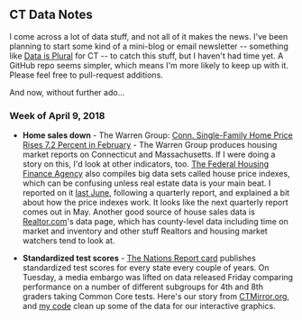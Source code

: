 ## CT Data Notes

I come across a lot of data stuff, and not all of it makes the news. I've
been planning to start some kind of a mini-blog or email newsletter --
something like [Data is Plural](https://tinyletter.com/data-is-plural) for
CT -- to catch this stuff, but I haven't had time yet. A GitHub repo seems
simpler, which means I'm more likely to keep up with it. Please feel free
to pull-request additions.

And now, without further ado...

### Week of April 9, 2018

* __Home sales down__ - The Warren Group: [Conn. Single-Family Home Price
  Rises 7.2 Percent in
  February](https://www.thewarrengroup.com/press-room/press-releases/) -
  The Warren Group produces housing market reports on Connecticut and
  Massachusetts. If I were doing a story on this, I'd look at other
  indicators, too. [The Federal Housing Finance
  Agency](https://www.fhfa.gov/DataTools/Downloads/pages/house-price-index.aspx)
  also compiles big data sets called house price indexes,
  which can be confusing unless real estate data is your main beat. I
  reported on it [last June](https://ctmirror.org/2017/06/16/latest-house-price-index-connecticut-growth-continues-to-lag/),
  following a quarterly report, and explained a bit about how the price
  indexes work. It looks like the next quarterly report comes out in May.
  Another good source of house sales data is
  [Realtor.com](https://www.realtor.com/research/data/)'s data page, which
  has county-level data including time on market and inventory and other
  stuff Realtors and housing market watchers tend to look at.

* __Standardized test scores__ - [The Nations Report card](https://www.nationsreportcard.gov/ndecore/landing) publishes
  standardized test scores for every state every couple of years. On
  Tuesday, a media embargo was lifted on data released Friday comparing
  performance on a number of different subgroups for 4th and 8th graders
  taking Common Core tests. Here's our story from
  [CTMirror.org](https://ctmirror.org/2018/04/10/cts-performance-nations-report-card-doesnt-budge/),
  and [my code](https://github.com/jakekara/nations-report-card-2017) clean
  up some of the data for our interactive graphics.
  